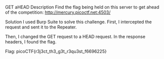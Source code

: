 GET aHEAD
Description
Find the flag being held on this server to get ahead of the competition: http://mercury.picoctf.net:4503/

Solution
I used Burp Suite to solve this challenge. First, I intercepted the request and sent it to the Repeater.

Then, I changed the GET request to a HEAD request. In the response headers, I found the flag.

Flag: picoCTF{r3j3ct_th3_g3t_r3qu3st_f6696225}
